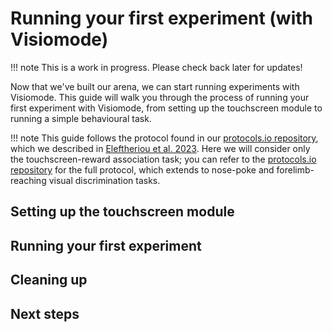 # Running your first experiment (with Visiomode)

!!! note
    This is a work in progress. Please check back later for updates!

Now that we've built our arena, we can start running experiments with Visiomode. This guide will walk you through the process of running your first experiment with Visiomode, from setting up the touchscreen module to running a simple behavioural task.

!!! note
    This guide follows the protocol found in our [protocols.io repository](dx.doi.org/10.17504/protocols.io.bumgnu3w), which we described in [Eleftheriou et al. 2023](https://doi.org/10.1016/j.jneumeth.2022.109779). Here we will consider only the touchscreen-reward association task; you can refer to the [protocols.io repository](dx.doi.org/10.17504/protocols.io.bumgnu3w) for the full protocol, which extends to nose-poke and forelimb-reaching visual discrimination tasks.

## Setting up the touchscreen module


## Running your first experiment


## Cleaning up


## Next steps

